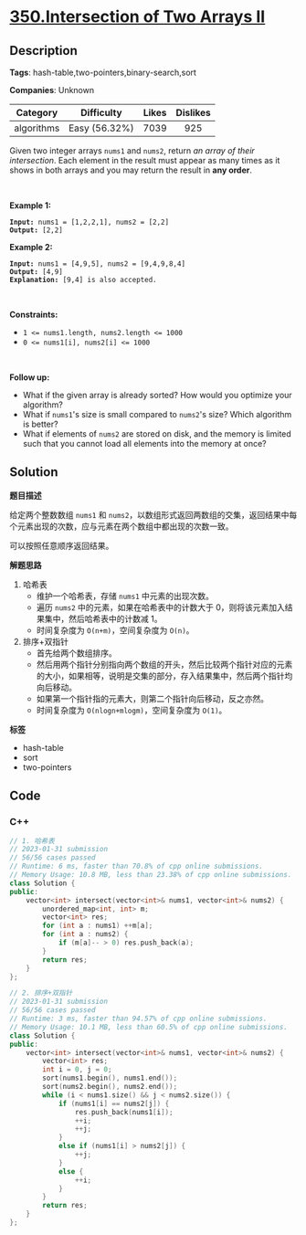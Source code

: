 # [350.Intersection of Two Arrays II](https://leetcode.com/problems/intersection-of-two-arrays-ii/description/)

## Description

**Tags**: hash-table,two-pointers,binary-search,sort

**Companies**: Unknown

|  Category  |  Difficulty   | Likes | Dislikes |
| :--------: | :-----------: | :---: | :------: |
| algorithms | Easy (56.32%) | 7039  |   925    |

<p>Given two integer arrays <code>nums1</code> and <code>nums2</code>, return <em>an array of their intersection</em>. Each element in the result must appear as many times as it shows in both arrays and you may return the result in <strong>any order</strong>.</p>
<p>&nbsp;</p>
<p><strong class="example">Example 1:</strong></p>
<pre><code><strong>Input:</strong> nums1 = [1,2,2,1], nums2 = [2,2]
<strong>Output:</strong> [2,2]</code></pre>
<p><strong class="example">Example 2:</strong></p>
<pre><code><strong>Input:</strong> nums1 = [4,9,5], nums2 = [9,4,9,8,4]
<strong>Output:</strong> [4,9]
<strong>Explanation:</strong> [9,4] is also accepted.</code></pre>
<p>&nbsp;</p>
<p><strong>Constraints:</strong></p>
<ul>
  <li><code>1 &lt;= nums1.length, nums2.length &lt;= 1000</code></li>
  <li><code>0 &lt;= nums1[i], nums2[i] &lt;= 1000</code></li>
</ul>
<p>&nbsp;</p>
<p><strong>Follow up:</strong></p>
<ul>
  <li>What if the given array is already sorted? How would you optimize your algorithm?</li>
  <li>What if <code>nums1</code>&#39;s size is small compared to <code>nums2</code>&#39;s size? Which algorithm is better?</li>
  <li>What if elements of <code>nums2</code> are stored on disk, and the memory is limited such that you cannot load all elements into the memory at once?</li>
</ul>

## Solution

**题目描述**

给定两个整数数组 `nums1` 和 `nums2`，以数组形式返回两数组的交集，返回结果中每个元素出现的次数，应与元素在两个数组中都出现的次数一致。

可以按照任意顺序返回结果。

**解题思路**

1. 哈希表
   - 维护一个哈希表，存储 `nums1` 中元素的出现次数。
   - 遍历 `nums2` 中的元素，如果在哈希表中的计数大于 0，则将该元素加入结果集中，然后哈希表中的计数减 1。
   - 时间复杂度为 `O(n+m)`，空间复杂度为 `O(n)`。
2. 排序+双指针
   - 首先给两个数组排序。
   - 然后用两个指针分别指向两个数组的开头，然后比较两个指针对应的元素的大小，如果相等，说明是交集的部分，存入结果集中，然后两个指针均向后移动。
   - 如果第一个指针指的元素大，则第二个指针向后移动，反之亦然。
   - 时间复杂度为 `O(nlogn+mlogm)`，空间复杂度为 `O(1)`。

**标签**

- hash-table
- sort
- two-pointers

<!-- code start -->
## Code

### C++

```cpp
// 1. 哈希表
// 2023-01-31 submission
// 56/56 cases passed
// Runtime: 6 ms, faster than 70.8% of cpp online submissions.
// Memory Usage: 10.8 MB, less than 23.38% of cpp online submissions.
class Solution {
public:
    vector<int> intersect(vector<int>& nums1, vector<int>& nums2) {
        unordered_map<int, int> m;
        vector<int> res;
        for (int a : nums1) ++m[a];
        for (int a : nums2) {
            if (m[a]-- > 0) res.push_back(a);
        }
        return res;
    }
};
```

```cpp
// 2. 排序+双指针
// 2023-01-31 submission
// 56/56 cases passed
// Runtime: 3 ms, faster than 94.57% of cpp online submissions.
// Memory Usage: 10.1 MB, less than 60.5% of cpp online submissions.
class Solution {
public:
    vector<int> intersect(vector<int>& nums1, vector<int>& nums2) {
        vector<int> res;
        int i = 0, j = 0;
        sort(nums1.begin(), nums1.end());
        sort(nums2.begin(), nums2.end());
        while (i < nums1.size() && j < nums2.size()) {
            if (nums1[i] == nums2[j]) {
                res.push_back(nums1[i]);
                ++i;
                ++j;
            }
            else if (nums1[i] > nums2[j]) {
                ++j;
            }
            else {
                ++i;
            }
        }
        return res;
    }
};
```

<!-- code end -->
